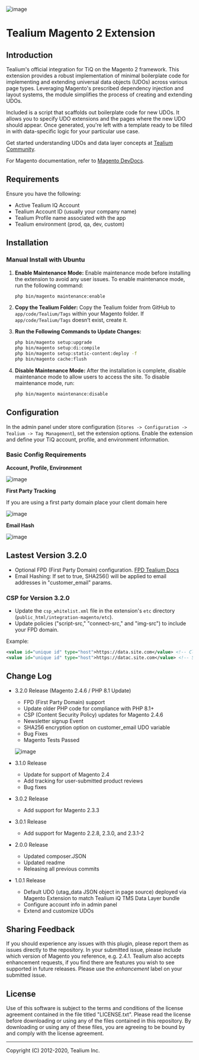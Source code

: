 ![image](https://github.com/efrazier/integration-magento-osb/assets/3696386/0a2e3179-498c-487a-9c83-0e8376b87e28)


# Tealium Magento 2 Extension


## Introduction

Tealium's official integration for TiQ on the Magento 2 framework. This extension provides a robust implementation of minimal boilerplate code for implementing and extending universal data objects (UDOs) across various page types. Leveraging Magento's prescribed dependency injection and layout systems, the module simplifies the process of creating and extending UDOs.

Included is a script that scaffolds out boilerplate code for new UDOs. It allows you to specify UDO extensions and the pages where the new UDO should appear. Once generated, you're left with a template ready to be filled in with data-specific logic for your particular use case.

Get started understanding UDOs and data layer concepts at [Tealium Community](https://community.tealiumiq.com/t5/Getting-Started/Getting-Started-with-The-Data-Layer/ta-p/9503).

For Magento documentation, refer to [Magento DevDocs](http://devdocs.magento.com/).

## Requirements

Ensure you have the following:

- Active Tealium IQ Account
- Tealium Account ID (usually your company name)
- Tealium Profile name associated with the app
- Tealium environment (prod, qa, dev, custom)

## Installation

### Manual Install with Ubuntu

1. **Enable Maintenance Mode:** Enable maintenance mode before installing the extension to avoid any user issues. To enable maintenance mode, run the following command:

    ```bash
    php bin/magento maintenance:enable
    ```

2. **Copy the Tealium Folder:**
   Copy the Tealium folder from GitHub to `app/code/Tealium/Tags` within your Magento folder. If `app/code/Tealium/Tags` doesn’t exist, create it.

3. **Run the Following Commands to Update Changes:**
   
    ```bash
    php bin/magento setup:upgrade
    php bin/magento setup:di:compile
    php bin/magento setup:static-content:deploy -f
    php bin/magento cache:flush
    ```

4. **Disable Maintenance Mode:** After the installation is complete, disable maintenance mode to allow users to access the site. To disable maintenance mode, run:

    ```bash
    php bin/magento maintenance:disable
    ```

## Configuration

In the admin panel under store configuration (`Stores -> Configuration -> Tealium -> Tag Management`), set the extension options. Enable the extension and define your TiQ account, profile, and environment information.





### Basic Config Requirements

**Account, Profile, Environment**

![image](https://github.com/efrazier/integration-magento-osb/assets/3696386/574f4aea-3f34-43a6-bc14-8db3cd43f6c7)


**First Party Tracking**

If you are using a first party domain place your client domain here

![image](https://github.com/efrazier/integration-magento-osb/assets/3696386/06a139d0-3502-4a6a-b10c-93354f170a00)


**Email Hash**

![image](https://github.com/efrazier/integration-magento-osb/assets/3696386/6b4c39b2-e496-40bd-bbd1-510ddab86b13)





## Lastest Version 3.2.0

- Optional FPD (First Party Domain) configuration. [FPD Tealium Docs](https://docs.tealium.com/iq-tag-management/administration/first-party-domains/about/)
- Email Hashing: If set to true, SHA256() will be applied to email addresses in "customer_email" params.

### CSP for Version 3.2.0

- Update the `csp_whitelist.xml` file in the extension's `etc` directory (`public_html/integration-magento/etc`).
- Update policies ("script-src," "connect-src," and "img-src") to include your FPD domain.

Example:

```xml
<value id="unique id" type="host">https://data.site.com</value> <!-- Client Side domain -->
<value id="unique id" type="host">https://datac.site.com</value> <!-- Server side domain -->
```

## Change Log

- 3.2.0 Release (Magento 2.4.6 / PHP 8.1 Update)
    - FPD (First Party Domain) support
    - Update older PHP code for compliance with PHP 8.1+
    - CSP (Content Security Policy) updates for Magento 2.4.6
    - Newsletter signup Event
    - SHA256 encryption option on customer_email UDO variable
    - Bug Fixes
    - Magento Tests Passed
      
    ![image](https://github.com/efrazier/integration-magento-osb/assets/3696386/ab19aef9-12c9-48af-992a-bb6deadaac1b)



- 3.1.0 Release
    - Update for support of Magento 2.4
    - Add tracking for user-submitted product reviews
    - Bug fixes

- 3.0.2 Release
    - Add support for Magento 2.3.3

- 3.0.1 Release
    - Add support for Magento 2.2.8, 2.3.0, and 2.3.1-2

- 2.0.0 Release
    - Updated composer.JSON
    - Updated readme
    - Releasing all previous commits

- 1.0.1 Release
    - Default UDO (utag_data JSON object in page source) deployed via Magento Extension to match Tealium iQ TMS Data Layer bundle
    - Configure account info in admin panel
    - Extend and customize UDOs

## Sharing Feedback
If you should experience any issues with this plugin, please report them as issues directly to the repository. In your submitted issue, please include which version of Magento you reference, e.g. 2.4.1. Tealium also accepts enhancement requests, if you find there are features you wish to see supported in future releases. Please use the _enhancement_ label on your submitted issue.

## License
Use of this software is subject to the terms and conditions of the license agreement contained in the file titled "LICENSE.txt".  Please read the license before downloading or using any of the files contained in this repository. By downloading or using any of these files, you are agreeing to be bound by and comply with the license agreement.

---
Copyright (C) 2012-2020, Tealium Inc.

